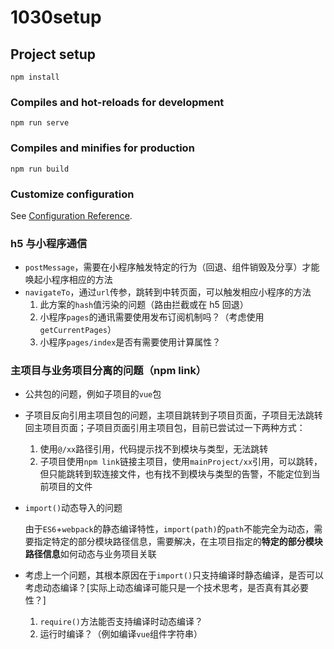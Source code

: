 # 1030setup

## Project setup

```
npm install
```

### Compiles and hot-reloads for development

```
npm run serve
```

### Compiles and minifies for production

```
npm run build
```

### Customize configuration

See [Configuration Reference](https://cli.vuejs.org/config/).

### h5 与小程序通信

- `postMessage`，需要在小程序触发特定的行为（回退、组件销毁及分享）才能唤起小程序相应的方法
- `navigateTo`，通过`url`传参，跳转到中转页面，可以触发相应小程序的方法
  1. 此方案的`hash`值污染的问题（路由拦截或在 h5 回退）
  2. 小程序`pages`的通讯需要使用发布订阅机制吗？（考虑使用`getCurrentPages`）
  3. 小程序`pages/index`是否有需要使用计算属性？

### 主项目与业务项目分离的问题（npm link）

- 公共包的问题，例如子项目的`vue`包

- 子项目反向引用主项目包的问题，主项目跳转到子项目页面，子项目无法跳转回主项目页面；子项目页面引用主项目包，目前已尝试过一下两种方式：

  1. 使用`@/xx`路径引用，代码提示找不到模块与类型，无法跳转
  2. 子项目使用`npm link`链接主项目，使用`mainProject/xx`引用，可以跳转，但只能跳转到软连接文件，也有找不到模块与类型的告警，不能定位到当前项目的文件

- `import()`动态导入的问题

  由于`ES6`+`webpack`的静态编译特性，`import(path)`的`path`不能完全为动态，需要指定特定的部分模块路径信息，需要解决，在主项目指定的**特定的部分模块路径信息**如何动态与业务项目关联

- 考虑上一个问题，其根本原因在于`import()`只支持编译时静态编译，是否可以考虑动态编译？[实际上动态编译可能只是一个技术思考，是否真有其必要性？]
  1. `require()`方法能否支持编译时动态编译？
  2. 运行时编译？（例如编译`vue`组件字符串）
